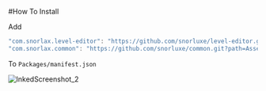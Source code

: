 #How To Install

Add 

```csharp
"com.snorlax.level-editor": "https://github.com/snorluxe/level-editor.git?path=Assets/_Root/UnityPackage#1.0.18",
"com.snorlax.common": "https://github.com/snorluxe/common.git?path=Assets/_Root#1.0.11",
```

To `Packages/manifest.json`


![InkedScreenshot_2](https://user-images.githubusercontent.com/44673303/147330284-6b0aae7b-0382-4d21-9a71-9fc703d34c5c.jpg)
